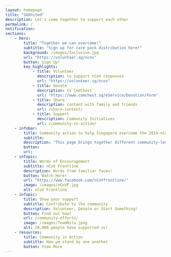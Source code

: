 ```yaml
---
layout: homepage
title: "SGUnited"
description: Let's come together to support each other
permalink: /
notification: 
sections:
    - hero:
        title: "Together we can overcome!"
        subtitle: "Sign up for care pack distribution here!"
        background: /images/Inclusive.jpg
        url: "https://volunteer.sg/ncov"
        button: Sign Up!
        key_highlights:
            - title: Volunteer
              description: to support nCoV responses
              url: "https://volunteer.sg/ncov"  
            - title: Donate
              description: to ComChest 
              url: "https://www.comchest.sg/eService/Donation/Form"                           
            - title: Share
              description: content with family and friends
              url: /share-content/            
            - title: Support
              description: Community Initiatives 
              url: /community-in-action/
    - infobar:
        title: Community action to help Singapore overcome the 2019-nCoV       
        subtitle: 
        description: "This page brings together different community-led nCoV responses. To those who have stepped forward, we salute your efforts! We hope it inspires more of us to help one another get through this challenging time. #SGUnited"
        button:
        url:
    - infopic:
        title: Words of Encouragement
        subtitle: nCoV Frontline
        description: Words from familiar faces!
        button: Watch Here!
        url: "https://www.facebook.com/nCoVfrontline/"
        image: /images/nCoVF.jpg
        alt: nCoV Frontline
    - infopic:
        title: Show your support
        subtitle: Contribute to the community
        description: Volunteer, Donate or Start Something!
        button: Find out how!
        url: /community-efforts/
        image: /images/TeamNila.jpeg
        alt: 20,000 people have supported us!
    - resources:
        title: Community in Action
        subtitle: How we stand by one another
        button: View More
---
```

